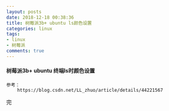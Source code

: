 ```yaml
---
layout: posts
date: 2018-12-18 00:38:36
title: 树莓派3b+ ubuntu ls颜色设置
categories: linux
tags: 
- linux
- 树莓派
comments: true
---
```



#### 树莓派3b+ ubuntu 终端ls时颜色设置
    参考：
        https://blog.csdn.net/LL_zhuo/article/details/44221567








~~完~~
